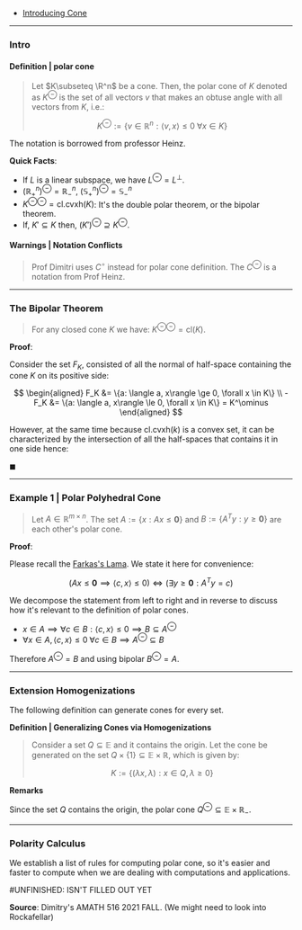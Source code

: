 - [Introducing Cone](Introducing%20Cone.md)


---
### **Intro**

#### **Definition | polar cone**
> Let $K\subseteq \R^n$ be a cone. 
> Then, the polar cone of $K$ denoted as $K^\ominus$ is the set of all vectors $v$ that makes an obtuse angle with all vectors from $K$, i.e.: 
> 
> $$
> K^\ominus := 
> \left\lbrace
>     v\in \mathbb{R}^n: 
>     \langle v, x\rangle \le 0 \; \forall x \in K
> \right\rbrace
> $$

The notation is borrowed from professor Heinz. 

**Quick Facts**: 

* If $L$ is a linear subspace, we have $L^\ominus = L^\perp$. 
* $(\mathbb R_+^n)^\ominus = \mathbb R_-^n$, $(\mathbb S_+^n)^\ominus =\mathbb S_-^n$
* $K^{\ominus\ominus} = \text{cl}.\text{cvxh}(K)$: It's the double polar theorem, or the bipolar theorem. 
* If, $K'\subseteq K$ then, $(K')^\ominus \supseteq K^\ominus$. 

#### **Warnings | Notation Conflicts**
> Prof Dimitri uses $C^\circ$ instead for polar cone definition. The $C^\ominus$ is a notation from Prof Heinz. 

---
### **The Bipolar Theorem**

> For any closed cone $K$ we have: $K^{\ominus\ominus} = \text{cl}(K)$. 

**Proof**: 

Consider the set $F_K$, consisted of all the normal of half-space containing the cone $K$ on its positive side: 

$$
\begin{aligned}
    F_K &= \{a: \langle a, x\rangle \ge 0, \forall x \in K\}
    \\
    -F_K &= \{a: \langle a, x\rangle \le 0, \forall x \in K\} = K^\ominus
\end{aligned}
$$

However, at the same time because $\text{cl}.\text{cvxh}(k)$ is a convex set, it can be characterized by the intersection of all the half-spaces that contains it in one side hence: 

$\blacksquare$

---
### **Example 1 | Polar Polyhedral Cone**
> Let $A \in \mathbb R^{m\times n}$. 
> The set $A := \{x: Ax \le \mathbf 0\}$ and $B:=\{A^T y: y\ge \mathbf 0\}$ are each other's polar cone. 

**Proof**: 

Please recall the [Farkas's Lama](AMATH%20514%20Combinatorics%20Optimizations/Farkas's%20Lama.md). 
We state it here for convenience: 

$$
(Ax \le \mathbf 0 \implies \langle c, x\rangle \le 0) \iff (\exists y\ge \mathbf 0: A^Ty = c)
$$

We decompose the statement from left to right and in reverse to discuss how it's relevant to the definition of polar cones. 

* $x \in A\implies \forall c \in B: \langle c, x\rangle \le 0 \implies B \subseteq A^\ominus$ 
* $\forall x \in A, \langle c, x\rangle \le 0\;  \forall c \in B \implies A^\ominus \subseteq B$

Therefore $A^\ominus = B$ and using bipolar $B^\ominus = A$. 


---
### **Extension Homogenizations**

The following definition can generate cones for every set. 

**Definition | Generalizing Cones via Homogenizations**

> Consider a set $Q\subseteq \mathbb E$ and it contains the origin. Let the cone be generated on the set $Q\times \{1\}\subseteq \mathbb E\times \mathbb R$, which is given by: 
> 
> $$
>   K := \{(\lambda x, \lambda): x\in Q, \lambda \ge 0\}
> $$

**Remarks**

Since the set $Q$ contains the origin, the polar cone $Q^\ominus\subseteq \mathbb E\times \mathbb R_-$. 



---
### **Polarity Calculus**

We establish a list of rules for computing polar cone, so it's easier and faster to compute when we are dealing with computations and applications. 

#UNFINISHED: ISN'T FILLED OUT YET

**Source**: Dimitry's AMATH 516 2021 FALL. (We might need to look into Rockafellar)




